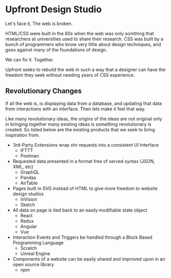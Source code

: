 # Upfront Design Studio

Let's face it, The web is broken.

HTML/CSS were built in the 80s when the web was only somthing that researchers at universities used to share their research. CSS was built by a bunch of programmers who know very little about design techniques, and goes against many of the foundations of design.

We can fix it. Together.

Upfront seeks to rebuild the web in such a way that a designer can have the freedom they seek without needing years of CSS experience.


## Revolutionary Changes

If all the web is, is displaying data from a database, and updating that data from interactions with an interface. Then lets make it feel that way.

Like many revolutionary ideas, the origins of the ideas are not original only in bringing together many existing ideas is something revolutionary is created. So listed below are the existing products that we seek to bring inspiration from.

- 3rd-Party Extensions wrap xhr requests into a consistent UI Interface
  - IFTTT
  - Postman
- Requested data presented in a format free of served syntax (JSON, XML, etc)
  - GraphQL
  - Pandas
  - AirTable
- Pages built in SVG instead of HTML to give more freedom to website design studios
  - InVision
  - Sketch
- All data on page is tied back to an easily modifiable state object
  - React
  - Redux
  - Angular
  - Vue
- Interaction Events and Triggers be handled through a Block Based Programming Language
  - Scratch
  - Unreal Engine
- Components of a website can be easily shared and improved upon in an open source library
  - npm